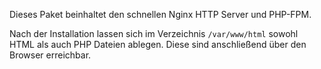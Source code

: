 Dieses Paket beinhaltet den schnellen Nginx HTTP Server und PHP-FPM.

Nach der Installation lassen sich im Verzeichnis `/var/www/html` sowohl HTML als auch PHP Dateien ablegen. Diese sind anschließend über den Browser erreichbar.